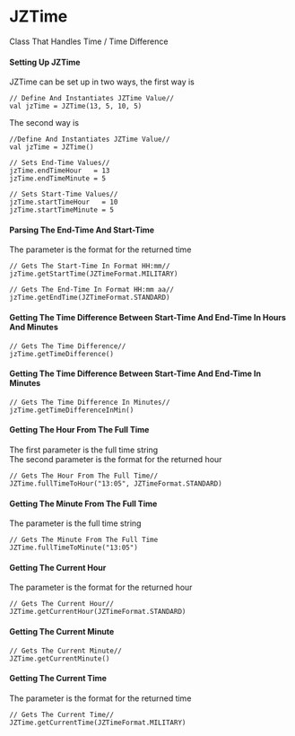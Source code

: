 # JZTime
Class That Handles Time / Time Difference

#### Setting Up JZTime
JZTime can be set up in two ways, the first way is

    // Define And Instantiates JZTime Value// 
    val jzTime = JZTime(13, 5, 10, 5)
    
The second way is

    //Define And Instantiates JZTime Value// 
    val jzTime = JZTime() 

    // Sets End-Time Values//
    jzTime.endTimeHour   = 13
    jzTime.endTimeMinute = 5

    // Sets Start-Time Values//
    jzTime.startTimeHour   = 10
    jzTime.startTimeMinute = 5
    
#### Parsing The End-Time And Start-Time
The parameter is the format for the returned time<br/>

    // Gets The Start-Time In Format HH:mm//
    jzTime.getStartTime(JZTimeFormat.MILITARY)
    
    // Gets The End-Time In Format HH:mm aa//
    jzTime.getEndTime(JZTimeFormat.STANDARD)
    
#### Getting The Time Difference Between Start-Time And End-Time In Hours And Minutes

    // Gets The Time Difference//
    jzTime.getTimeDifference()
    
#### Getting The Time Difference Between Start-Time And End-Time In Minutes

    // Gets The Time Difference In Minutes//
    jzTime.getTimeDifferenceInMin()
    
#### Getting The Hour From The Full Time
The first parameter is the full time string<br/>
The second parameter is the format for the returned hour<br/>

    // Gets The Hour From The Full Time//
    JZTime.fullTimeToHour("13:05", JZTimeFormat.STANDARD)
    
#### Getting The Minute From The Full Time
The parameter is the full time string<br/>

    // Gets The Minute From The Full Time
    JZTime.fullTimeToMinute("13:05")
    
#### Getting The Current Hour
The parameter is the format for the returned hour<br/>

    // Gets The Current Hour//
    JZTime.getCurrentHour(JZTimeFormat.STANDARD)
    
#### Getting The Current Minute
    
    // Gets The Current Minute//
    JZTime.getCurrentMinute()
    
#### Getting The Current Time
The parameter is the format for the returned time<br/>

    // Gets The Current Time//
    JZTime.getCurrentTime(JZTimeFormat.MILITARY)
